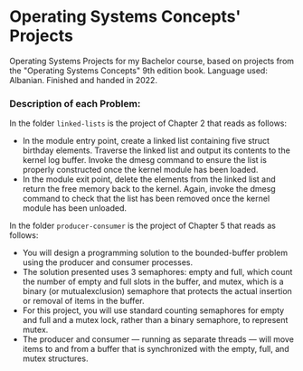 # Operating Systems Concepts' Projects
Operating Systems Projects for my Bachelor course, based on projects from the "Operating Systems Concepts" 9th edition book. Language used: Albanian. Finished and handed in 2022.

### Description of each Problem:
In the folder `linked-lists` is the project of Chapter 2 that reads as follows:
* In the module entry point, create a linked list containing five struct birthday elements. Traverse the linked list   and output its contents to the kernel log buffer. Invoke the dmesg command to ensure the list is properly constructed once the kernel module has been loaded.
* In the module exit point, delete the elements from the linked   list and return the free memory back to the kernel. Again, invoke the dmesg command to check that the list has been removed once the kernel module has been unloaded.

In the folder `producer-consumer` is the project of Chapter 5 that reads as follows:
* You will design a programming solution to the bounded-buffer problem using the producer and consumer processes.
* The solution presented uses 3 semaphores: empty and full, which count the number of empty and full slots in the buffer, and mutex, which is a binary (or mutualexclusion) semaphore that protects the actual insertion or removal of items in the buffer.
* For this project, you will use standard counting semaphores for empty and full and a mutex lock, rather than a binary semaphore, to represent mutex.
* The producer and consumer — running as separate threads — will move items to and from a buffer that is synchronized with the empty, full, and mutex structures.
